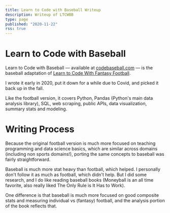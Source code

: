 ```yaml
---
title: Learn to Code with Baseball Writeup
description: Writeup of LTCWBB
type: page
published: "2020-11-22"
rss: true
---
```


# Learn to Code with Baseball
Learn to Code with Baseball — available at
[codebaseball.com](https://codebaseball.com?utm_source=nathanbraun&utm_content=ltcwbb&utm_medium=organic&utm_campaign=writeup) — is the baseball
adaptation of [Learn to Code With Fantasy Football](ltcwff).

I wrote it early in 2020, put it down for a while due to Covid, and picked it
back up in the fall.

Like the football version, it covers Python, Pandas (Python's main data
analysis library), SQL, web scraping, public APIs, data visualization, summary
stats and modeling.

# Writing Process
Because the original football version is much more focused on teaching
programming and data science basics, which are similar across domains
(including non sports domains!), porting the same concepts to baseball was
fairly straightforward.

Baseball is much more stat heavy than football, which helped. I personally
don't follow it as much as football, which didn't help. But I did some
research, and I do like reading baseball books (Moneyball is an all time
favorite, also really liked The Only Rule is It Has to Work).

One difference is that baseball is much more focused on good composite stats
and measuring individual vs (fantasy) football, and the analysis portion of
the book reflects that.
